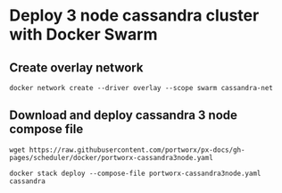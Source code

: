 
# Deploy 3 node cassandra cluster with Docker Swarm
                         
## Create overlay network
```                     
docker network create --driver overlay --scope swarm cassandra-net
```   

## Download and deploy cassandra 3 node compose file
```
wget https://raw.githubusercontent.com/portworx/px-docs/gh-pages/scheduler/docker/portworx-cassandra3node.yaml
```
```
docker stack deploy --compose-file portworx-cassandra3node.yaml cassandra        
```                          
